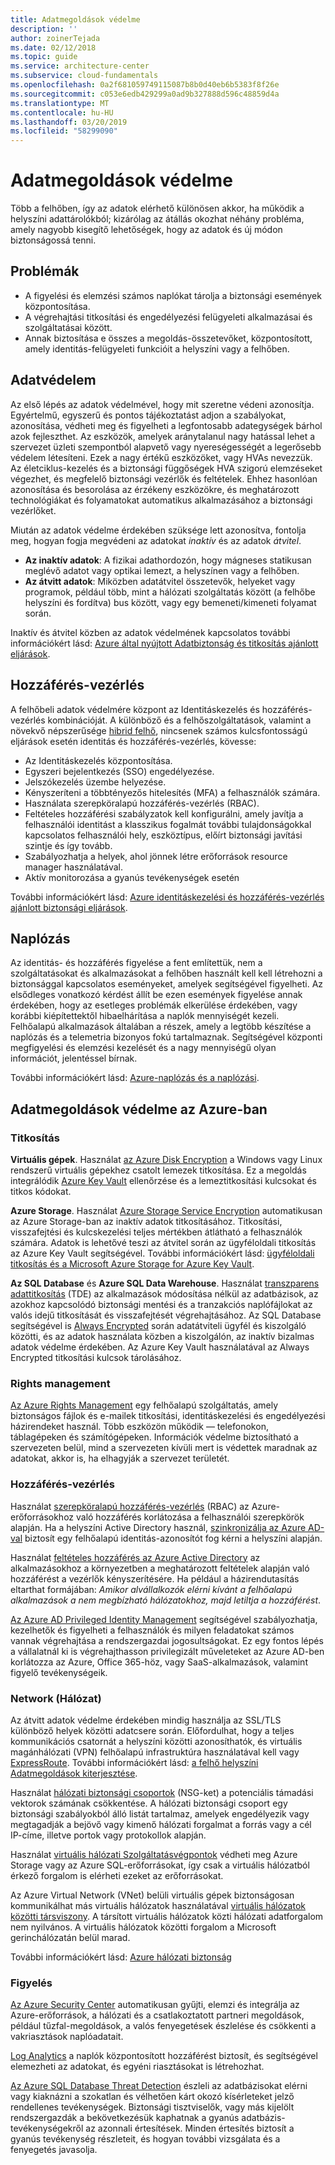 ```yaml
---
title: Adatmegoldások védelme
description: ''
author: zoinerTejada
ms.date: 02/12/2018
ms.topic: guide
ms.service: architecture-center
ms.subservice: cloud-fundamentals
ms.openlocfilehash: 0a2f681059749115087b8b0d40eb6b5383f8f26e
ms.sourcegitcommit: c053e6edb429299a0ad9b327888d596c48859d4a
ms.translationtype: MT
ms.contentlocale: hu-HU
ms.lasthandoff: 03/20/2019
ms.locfileid: "58299090"
---
```

# <a name="securing-data-solutions"></a>Adatmegoldások védelme

Több a felhőben, így az adatok elérhető különösen akkor, ha működik a helyszíni adattárolókból; kizárólag az átállás okozhat néhány probléma, amely nagyobb kisegítő lehetőségek, hogy az adatok és új módon biztonságossá tenni.

## <a name="challenges"></a>Problémák

- A figyelési és elemzési számos naplókat tárolja a biztonsági események központosítása.
- A végrehajtási titkosítási és engedélyezési felügyeleti alkalmazásai és szolgáltatásai között.
- Annak biztosítása e összes a megoldás-összetevőket, központosított, amely identitás-felügyeleti funkcióit a helyszíni vagy a felhőben.

## <a name="data-protection"></a>Adatvédelem

Az első lépés az adatok védelmével, hogy mit szeretne védeni azonosítja. Egyértelmű, egyszerű és pontos tájékoztatást adjon a szabályokat, azonosítása, védheti meg és figyelheti a legfontosabb adategységek bárhol azok fejleszthet. Az eszközök, amelyek aránytalanul nagy hatással lehet a szervezet üzleti szempontból alapvető vagy nyereségességét a legerősebb védelem létesíteni. Ezek a nagy értékű eszközöket, vagy HVAs nevezzük. Az életciklus-kezelés és a biztonsági függőségek HVA szigorú elemzéseket végezhet, és megfelelő biztonsági vezérlők és feltételek. Ehhez hasonlóan azonosítása és besorolása az érzékeny eszközökre, és meghatározott technológiákat és folyamatokat automatikus alkalmazásához a biztonsági vezérlőket.

Miután az adatok védelme érdekében szüksége lett azonosítva, fontolja meg, hogyan fogja megvédeni az adatokat *inaktív* és az adatok *átvitel*.

- **Az inaktív adatok**: A fizikai adathordozón, hogy mágneses statikusan meglévő adatot vagy optikai lemezt, a helyszínen vagy a felhőben.
- **Az átvitt adatok**: Miközben adatátvitel összetevők, helyeket vagy programok, például több, mint a hálózati szolgáltatás között (a felhőbe helyszíni és fordítva) bus között, vagy egy bemeneti/kimeneti folyamat során.

Inaktív és átvitel közben az adatok védelmének kapcsolatos további információkért lásd: [Azure által nyújtott Adatbiztonság és titkosítás ajánlott eljárások](/azure/security/azure-security-data-encryption-best-practices).

## <a name="access-control"></a>Hozzáférés-vezérlés

A felhőbeli adatok védelmére központ az Identitáskezelés és hozzáférés-vezérlés kombinációját. A különböző és a felhőszolgáltatások, valamint a növekvő népszerűsége [hibrid felhő](../scenarios/hybrid-on-premises-and-cloud.md), nincsenek számos kulcsfontosságú eljárások esetén identitás és hozzáférés-vezérlés, kövesse:

- Az Identitáskezelés központosítása.
- Egyszeri bejelentkezés (SSO) engedélyezése.
- Jelszókezelés üzembe helyezése.
- Kényszeríteni a többtényezős hitelesítés (MFA) a felhasználók számára.
- Használata szerepköralapú hozzáférés-vezérlés (RBAC).
- Feltételes hozzáférési szabályzatok kell konfigurálni, amely javítja a felhasználói identitást a klasszikus fogalmát további tulajdonságokkal kapcsolatos felhasználói hely, eszköztípus, előírt biztonsági javítási szintje és így tovább.
- Szabályozhatja a helyek, ahol jönnek létre erőforrások resource manager használatával.
- Aktív monitorozása a gyanús tevékenységek esetén

További információkért lásd: [Azure identitáskezelési és hozzáférés-vezérlés ajánlott biztonsági eljárások](/azure/security/azure-security-identity-management-best-practices).

## <a name="auditing"></a>Naplózás

Az identitás- és hozzáférés figyelése a fent említettük, nem a szolgáltatásokat és alkalmazásokat a felhőben használt kell kell létrehozni a biztonsággal kapcsolatos eseményeket, amelyek segítségével figyelheti. Az elsődleges vonatkozó kérdést állít be ezen események figyelése annak érdekében, hogy az esetleges problémák elkerülése érdekében, vagy korábbi kiépítettektől hibaelhárítása a naplók mennyiségét kezeli. Felhőalapú alkalmazások általában a részek, amely a legtöbb készítése a naplózás és a telemetria bizonyos fokú tartalmaznak. Segítségével központi megfigyelési és elemzési kezelését és a nagy mennyiségű olyan információt, jelentéssel bírnak.

További információkért lásd: [Azure-naplózás és a naplózási](/azure/security/azure-log-audit).

## <a name="securing-data-solutions-in-azure"></a>Adatmegoldások védelme az Azure-ban

### <a name="encryption"></a>Titkosítás

**Virtuális gépek**. Használat [az Azure Disk Encryption](/azure/security/azure-security-disk-encryption) a Windows vagy Linux rendszerű virtuális gépekhez csatolt lemezek titkosítása. Ez a megoldás integrálódik [Azure Key Vault](/azure/key-vault/) ellenőrzése és a lemeztitkosítási kulcsokat és titkos kódokat.

**Azure Storage**. Használat [Azure Storage Service Encryption](/azure/storage/common/storage-service-encryption) automatikusan az Azure Storage-ban az inaktív adatok titkosításához. Titkosítási, visszafejtési és kulcskezelési teljes mértékben átlátható a felhasználók számára. Adatok is lehetővé teszi az átvitel során az ügyféloldali titkosítás az Azure Key Vault segítségével. További információkért lásd: [ügyféloldali titkosítás és a Microsoft Azure Storage for Azure Key Vault](/azure/storage/common/storage-client-side-encryption).

**Az SQL Database** és **Azure SQL Data Warehouse**. Használat [transzparens adattitkosítás](/sql/relational-databases/security/encryption/transparent-data-encryption-azure-sql) (TDE) az alkalmazások módosítása nélkül az adatbázisok, az azokhoz kapcsolódó biztonsági mentési és a tranzakciós naplófájlokat az valós idejű titkosítását és visszafejtését végrehajtásához. Az SQL Database segítségével is [Always Encrypted](/azure/sql-database/sql-database-always-encrypted-azure-key-vault) során adatátviteli ügyfél és kiszolgáló közötti, és az adatok használata közben a kiszolgálón, az inaktív bizalmas adatok védelme érdekében. Az Azure Key Vault használatával az Always Encrypted titkosítási kulcsok tárolásához.

### <a name="rights-management"></a>Rights management

[Az Azure Rights Management](/information-protection/understand-explore/what-is-azure-rms) egy felhőalapú szolgáltatás, amely biztonságos fájlok és e-mailek titkosítási, identitáskezelési és engedélyezési házirendeket használ. Több eszközön működik &mdash; telefonokon, táblagépeken és számítógépeken. Információk védelme biztosítható a szervezeten belül, mind a szervezeten kívüli mert is védettek maradnak az adatokat, akkor is, ha elhagyják a szervezet területét.

### <a name="access-control"></a>Hozzáférés-vezérlés

Használat [szerepköralapú hozzáférés-vezérlés](/azure/active-directory/role-based-access-control-what-is) (RBAC) az Azure-erőforrásokhoz való hozzáférés korlátozása a felhasználói szerepkörök alapján. Ha a helyszíni Active Directory használ, [szinkronizálja az Azure AD-val](/azure/active-directory/active-directory-hybrid-identity-design-considerations-directory-sync-requirements) biztosít egy felhőalapú identitás-azonosítót fog kérni a helyszíni alapján.

Használat [feltételes hozzáférés az Azure Active Directory](/azure/active-directory/active-directory-conditional-access-azure-portal) az alkalmazásokhoz a környezetben a meghatározott feltételek alapján való hozzáférést a vezérlők kényszerítésére. Ha például a házirendutasítás eltarthat formájában: _Amikor alvállalkozók elérni kívánt a felhőalapú alkalmazások a nem megbízható hálózatokhoz, majd letiltja a hozzáférést_.

[Az Azure AD Privileged Identity Management](/azure/active-directory/active-directory-privileged-identity-management-configure) segítségével szabályozhatja, kezelhetők és figyelheti a felhasználók és milyen feladatokat számos vannak végrehajtása a rendszergazdai jogosultságokat. Ez egy fontos lépés a vállalatnál ki is végrehajthasson privilegizált műveleteket az Azure AD-ben korlátozza az Azure, Office 365-höz, vagy SaaS-alkalmazások, valamint figyelő tevékenységeik.

### <a name="network"></a>Network (Hálózat)

Az átvitt adatok védelme érdekében mindig használja az SSL/TLS különböző helyek közötti adatcsere során. Előfordulhat, hogy a teljes kommunikációs csatornát a helyszíni közötti azonosíthatók, és virtuális magánhálózati (VPN) felhőalapú infrastruktúra használatával kell vagy [ExpressRoute](/azure/expressroute/). További információkért lásd: [a felhő helyszíni Adatmegoldások kiterjesztése](../scenarios/hybrid-on-premises-and-cloud.md).

Használat [hálózati biztonsági csoportok](/azure/virtual-network/virtual-networks-nsg) (NSG-ket) a potenciális támadási vektorok számának csökkentése. A hálózati biztonsági csoport egy biztonsági szabályokból álló listát tartalmaz, amelyek engedélyezik vagy megtagadják a bejövő vagy kimenő hálózati forgalmat a forrás vagy a cél IP-címe, illetve portok vagy protokollok alapján.

Használat [virtuális hálózati Szolgáltatásvégpontok](/azure/virtual-network/virtual-network-service-endpoints-overview) védheti meg Azure Storage vagy az Azure SQL-erőforrásokat, így csak a virtuális hálózatból érkező forgalom is elérheti ezeket az erőforrásokat.

Az Azure Virtual Network (VNet) belüli virtuális gépek biztonságosan kommunikálhat más virtuális hálózatok használatával [virtuális hálózatok közötti társviszony](/azure/virtual-network/virtual-network-peering-overview). A társított virtuális hálózatok közti hálózati adatforgalom nem nyilvános. A virtuális hálózatok közötti forgalom a Microsoft gerinchálózatán belül marad.

További információkért lásd: [Azure hálózati biztonság](/azure/security/azure-network-security)

### <a name="monitoring"></a>Figyelés

[Az Azure Security Center](/azure/security-center/security-center-intro) automatikusan gyűjti, elemzi és integrálja az Azure-erőforrások, a hálózati és a csatlakoztatott partneri megoldások, például tűzfal-megoldások, a valós fenyegetések észlelése és csökkenti a vakriasztások naplóadatait.

[Log Analytics](/azure/log-analytics/log-analytics-overview) a naplók központosított hozzáférést biztosít, és segítségével elemezheti az adatokat, és egyéni riasztásokat is létrehozhat.

[Az Azure SQL Database Threat Detection](/azure/sql-database/sql-database-threat-detection) észleli az adatbázisokat elérni vagy kiaknázni a szokatlan és vélhetően kárt okozó kísérleteket jelző rendellenes tevékenységek. Biztonsági tisztviselők, vagy más kijelölt rendszergazdák a bekövetkezésük kaphatnak a gyanús adatbázis-tevékenységekről az azonnali értesítések. Minden értesítés biztosít a gyanús tevékenység részleteit, és hogyan további vizsgálata és a fenyegetés javasolja.
